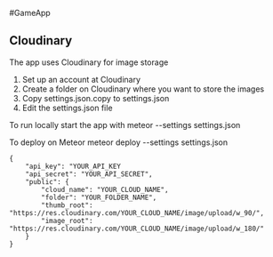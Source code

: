 #GameApp

## Cloudinary

The app uses Cloudinary for image storage

1. Set up an account at Cloudinary
2. Create a folder on Cloudinary where you want to store the images
3. Copy settings.json.copy to settings.json
4. Edit the settings.json file

To run locally start the app with 
meteor --settings settings.json

To deploy on Meteor
meteor deploy --settings settings.json

```
{
	"api_key": "YOUR_API_KEY
	"api_secret": "YOUR_API_SECRET",
	"public": {
		"cloud_name": "YOUR_CLOUD_NAME",
		"folder": "YOUR_FOLDER_NAME",
		"thumb_root": "https://res.cloudinary.com/YOUR_CLOUD_NAME/image/upload/w_90/",
		"image_root": "https://res.cloudinary.com/YOUR_CLOUD_NAME/image/upload/w_180/"
	}
}
```
